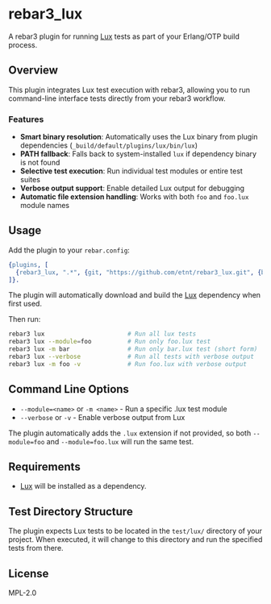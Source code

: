 # rebar3_lux

A rebar3 plugin for running [Lux](https://github.com/hawk/lux) tests as
part of your Erlang/OTP build process.

## Overview

This plugin integrates Lux test execution with rebar3, allowing you to
run command-line interface tests directly from your rebar3 workflow.

### Features

- **Smart binary resolution**: Automatically uses the Lux binary from plugin dependencies (`_build/default/plugins/lux/bin/lux`)
- **PATH fallback**: Falls back to system-installed `lux` if dependency binary is not found
- **Selective test execution**: Run individual test modules or entire test suites
- **Verbose output support**: Enable detailed Lux output for debugging
- **Automatic file extension handling**: Works with both `foo` and `foo.lux` module names

## Usage

Add the plugin to your `rebar.config`:

```erlang
{plugins, [
  {rebar3_lux, ".*", {git, "https://github.com/etnt/rebar3_lux.git", {branch, "main"}}}
]}.
```

The plugin will automatically download and build the [Lux](https://github.com/hawk/lux) dependency when first used.

Then run:

```bash
rebar3 lux                       # Run all lux tests
rebar3 lux --module=foo          # Run only foo.lux test
rebar3 lux -m bar                # Run only bar.lux test (short form)
rebar3 lux --verbose             # Run all tests with verbose output
rebar3 lux -m foo -v             # Run foo.lux with verbose output
```

## Command Line Options

- `--module=<name>` or `-m <name>` - Run a specific .lux test module
- `--verbose` or `-v` - Enable verbose output from Lux

The plugin automatically adds the `.lux` extension if not provided, so both `--module=foo` and `--module=foo.lux` will run the same test.

## Requirements

- [Lux](https://github.com/hawk/lux) will be installed as a dependency.

## Test Directory Structure

The plugin expects Lux tests to be located in the `test/lux/` directory of your project. When executed, it will change to this directory and run the specified tests from there.

## License

MPL-2.0
